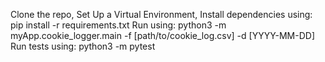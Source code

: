Clone the repo,
Set Up a Virtual Environment,
Install dependencies using: pip install -r requirements.txt
Run using: python3 -m myApp.cookie_logger.main -f [path/to/cookie_log.csv] -d [YYYY-MM-DD]
Run tests using: python3 -m pytest

